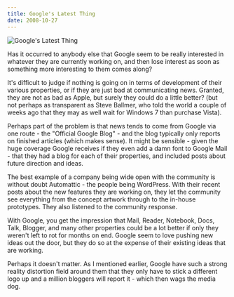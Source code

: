 ```yaml
---
title: Google's Latest Thing
date: 2008-10-27
---
```


![Google's Latest Thing](https://source.unsplash.com/jpkvklXwt98/1600x900)

Has it occurred to anybody else that Google seem to be really interested in whatever they are currently working on, and then lose interest as soon as something more interesting to them comes along?

It's difficult to judge if nothing is going on in terms of development of their various properties, or if they are just bad at communicating news. Granted, they are not as bad as Apple, but surely they could do a little better? (but not perhaps as transparent as Steve Ballmer, who told the world a couple of weeks ago that they may as well wait for Windows 7 than purchase Vista).

Perhaps part of the problem is that news tends to come from Google via one route - the "Official Google Blog" - and the blog typically only reports on finished articles (which makes sense). It might be sensible - given the huge coverage Google receives if they even add a damn font to Google Mail - that they had a blog for each of their properties, and included posts about future direction and ideas.

The best example of a company being wide open with the community is without doubt Automattic - the people being WordPress. With their recent posts about the new features they are working on, they let the community see everything from the concept artwork through to the in-house prototypes. They also listened to the community response.

With Google, you get the impression that Mail, Reader, Notebook, Docs, Talk, Blogger, and many other properties could be a lot better if only they weren't left to rot for months on end. Google seem to love pushing new ideas out the door, but they do so at the expense of their existing ideas that are working.

Perhaps it doesn't matter. As I mentioned earlier, Google have such a strong reality distortion field around them that they only have to stick a different logo up and a million bloggers will report it - which then wags the media dog.